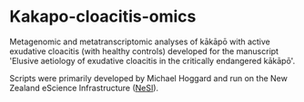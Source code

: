 # Kakapo-cloacitis-omics
Metagenomic and metatranscriptomic analyses of kākāpō with active exudative cloacitis (with healthy controls) developed for the manuscript 'Elusive aetiology of exudative cloacitis in the critically endangered kākāpō'.

Scripts were primarily developed by Michael Hoggard and run on the New Zealand eScience Infrastructure ([NeSI]([url](https://www.nesi.org.nz/))).
